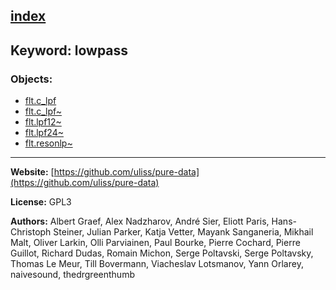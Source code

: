 [index](../index.html)
---

## Keyword: lowpass

### Objects:
* [flt.c_lpf](../flt.c_lpf.html)
* [flt.c_lpf~](../flt.c_lpf~.html)
* [flt.lpf12~](../flt.lpf12~.html)
* [flt.lpf24~](../flt.lpf24~.html)
* [flt.resonlp~](../flt.resonlp~.html)

---
**Website:** [https://github.com/uliss/pure-data](https://github.com/uliss/pure-data)

**License:** GPL3

**Authors:** Albert Graef, Alex Nadzharov, André Sier, Eliott Paris, Hans-Christoph Steiner, Julian Parker, Katja Vetter, Mayank Sanganeria, Mikhail Malt, Oliver Larkin, Olli Parviainen, Paul Bourke, Pierre Cochard, Pierre Guillot, Richard Dudas, Romain Michon, Serge Poltavski, Serge Poltavsky, Thomas Le Meur, Till Bovermann, Viacheslav Lotsmanov, Yann Orlarey, naivesound, thedrgreenthumb
